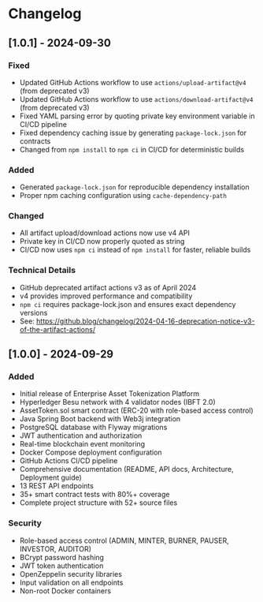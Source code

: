 # Changelog

## [1.0.1] - 2024-09-30

### Fixed
- Updated GitHub Actions workflow to use `actions/upload-artifact@v4` (from deprecated v3)
- Updated GitHub Actions workflow to use `actions/download-artifact@v4` (from deprecated v3)
- Fixed YAML parsing error by quoting private key environment variable in CI/CD pipeline
- Fixed dependency caching issue by generating `package-lock.json` for contracts
- Changed from `npm install` to `npm ci` in CI/CD for deterministic builds

### Added
- Generated `package-lock.json` for reproducible dependency installation
- Proper npm caching configuration using `cache-dependency-path`

### Changed
- All artifact upload/download actions now use v4 API
- Private key in CI/CD now properly quoted as string
- CI/CD now uses `npm ci` instead of `npm install` for faster, reliable builds

### Technical Details
- GitHub deprecated artifact actions v3 as of April 2024
- v4 provides improved performance and compatibility
- `npm ci` requires package-lock.json and ensures exact dependency versions
- See: https://github.blog/changelog/2024-04-16-deprecation-notice-v3-of-the-artifact-actions/

## [1.0.0] - 2024-09-29

### Added
- Initial release of Enterprise Asset Tokenization Platform
- Hyperledger Besu network with 4 validator nodes (IBFT 2.0)
- AssetToken.sol smart contract (ERC-20 with role-based access control)
- Java Spring Boot backend with Web3j integration
- PostgreSQL database with Flyway migrations
- JWT authentication and authorization
- Real-time blockchain event monitoring
- Docker Compose deployment configuration
- GitHub Actions CI/CD pipeline
- Comprehensive documentation (README, API docs, Architecture, Deployment guide)
- 13 REST API endpoints
- 35+ smart contract tests with 80%+ coverage
- Complete project structure with 52+ source files

### Security
- Role-based access control (ADMIN, MINTER, BURNER, PAUSER, INVESTOR, AUDITOR)
- BCrypt password hashing
- JWT token authentication
- OpenZeppelin security libraries
- Input validation on all endpoints
- Non-root Docker containers
